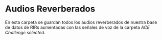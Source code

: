 # Audios Reverberados

En esta carpeta se guardan todos los audios reverberados de nuestra base de datos de RIRs aumentadas con las señales de voz de la carpeta *ACE Challenge selected*.